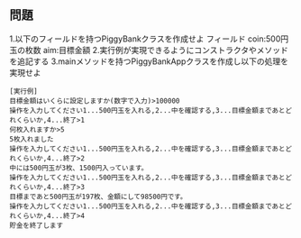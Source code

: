 ## 問題
1.以下のフィールドを持つPiggyBankクラスを作成せよ
フィールド
coin:500円玉の枚数
aim:目標金額
2.実行例が実現できるようにコンストラクタやメソッドを追記する
3.mainメソッドを持つPiggyBankAppクラスを作成し以下の処理を実現せよ

```
[実行例]
目標金額はいくらに設定しますか(数字で入力)>100000
操作を入力してください1...500円玉を入れる,2...中を確認する,3...目標金額まであとどれくらいか,4...終了>1
何枚入れますか>5
5枚入れました
操作を入力してください1...500円玉を入れる,2...中を確認する,3...目標金額まであとどれくらいか,4...終了>2
中には500円玉が3枚、1500円入っています。
操作を入力してください1...500円玉を入れる,2...中を確認する,3...目標金額まであとどれくらいか,4...終了>3
目標まであと500円玉が197枚、金額にして98500円です。
操作を入力してください1...500円玉を入れる,2...中を確認する,3...目標金額まであとどれくらいか,4...終了>4
貯金を終了します
```

